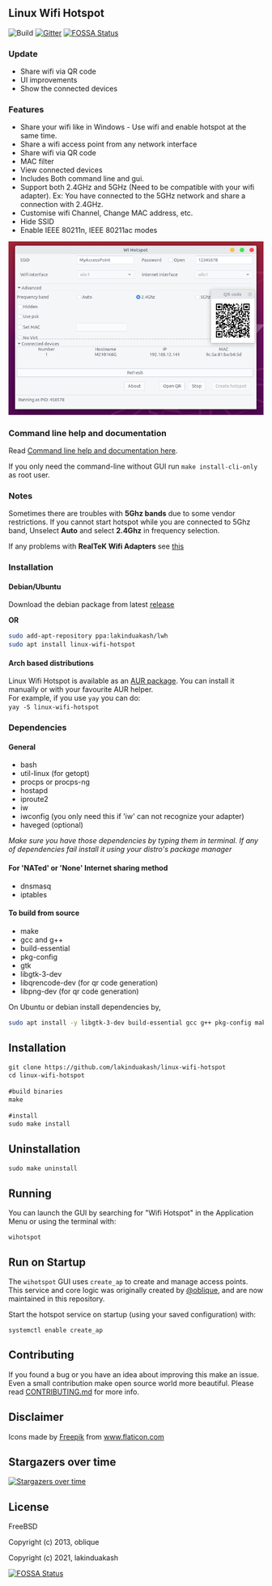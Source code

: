 ## Linux Wifi Hotspot

<!-- [![Build Status](https://travis-ci.com/lakinduakash/linux-wifi-hotspot.svg?branch=master)](https://travis-ci.com/lakinduakash/linux-wifi-hotspot) -->
![Build](https://github.com/lakinduakash/linux-wifi-hotspot/actions/workflows/build.yml/badge.svg)
[![Gitter](https://badges.gitter.im/linux-wihotspot/community.svg)](https://gitter.im/linux-wihotspot/community?utm_source=badge&utm_medium=badge&utm_campaign=pr-badge)
[![FOSSA Status](https://app.fossa.com/api/projects/git%2Bgithub.com%2Flakinduakash%2Flinux-wifi-hotspot.svg?type=shield)](https://app.fossa.com/projects/git%2Bgithub.com%2Flakinduakash%2Flinux-wifi-hotspot?ref=badge_shield)

### Update
* Share wifi via QR code
* UI improvements
* Show the connected devices

### Features
 
* Share your wifi like in Windows - Use wifi and enable hotspot at the same time.
* Share a wifi access point from any network interface
* Share wifi via QR code
* MAC filter
* View connected devices
* Includes Both command line and gui.
* Support both 2.4GHz and 5GHz (Need to be compatible with your wifi adapter). Ex: You have connected to the 5GHz network and share a connection with 2.4GHz.
* Customise wifi Channel, Change MAC address, etc.
* Hide SSID
* Enable IEEE 80211n, IEEE 80211ac modes

![screenshot](docs/sc4.png)


### Command line help and documentation

Read [Command line help and documentation here](src/scripts/README.md).

If you only need the command-line without GUI run `make install-cli-only` as root user.

### Notes

Sometimes there are troubles with **5Ghz bands** due to some vendor restrictions. If you cannot start hotspot while you are connected to 5Ghz band, Unselect **Auto** and select **2.4Ghz** in frequency selection.

If any problems with **RealTeK Wifi Adapters** see [this](docs/howto/realtek.md)

### Installation

#### Debian/Ubuntu

Download the debian package from latest [release](https://github.com/lakinduakash/linux-wifi-hotspot/releases/latest)

**OR**

```bash
sudo add-apt-repository ppa:lakinduakash/lwh
sudo apt install linux-wifi-hotspot

```

#### Arch based distributions

Linux Wifi Hotspot is available as an [AUR package](https://aur.archlinux.org/packages/linux-wifi-hotspot/). You can install it manually or with your favourite AUR helper.  
For example, if you use `yay` you can do:  
`yay -S linux-wifi-hotspot`

### Dependencies

#### General
* bash
* util-linux (for getopt)
* procps or procps-ng
* hostapd
* iproute2
* iw
* iwconfig (you only need this if 'iw' can not recognize your adapter)
* haveged (optional)

_Make sure you have those dependencies by typing them in terminal. If any of dependencies fail
install it using your distro's package manager_

#### For 'NATed' or 'None' Internet sharing method
* dnsmasq
* iptables

#### To build from source

* make
* gcc and g++
* build-essential
* pkg-config
* gtk
* libgtk-3-dev
* libqrencode-dev (for qr code generation)
* libpng-dev (for qr code generation)

On Ubuntu or debian install dependencies by,

```bash
sudo apt install -y libgtk-3-dev build-essential gcc g++ pkg-config make hostapd libqrencode-dev libpng-dev
```

## Installation

    git clone https://github.com/lakinduakash/linux-wifi-hotspot
    cd linux-wifi-hotspot

    #build binaries
    make

    #install
    sudo make install
    
## Uninstallation
    sudo make uninstall
    
## Running
You can launch the GUI by searching for "Wifi Hotspot" in the Application Menu
or using the terminal with:

    wihotspot

## Run on Startup
The `wihotspot` GUI uses `create_ap` to create and manage access points. This service and core logic was originally created by
[@oblique](http://github.com/oblique), and are now maintained in this
repository.

Start the hotspot service on startup (using your saved configuration) with:

    systemctl enable create_ap

## Contributing

If you found a bug or you have an idea about improving this make an issue. Even a small contribution make open source world more beautiful.
Please read [CONTRIBUTING.md](CONTRIBUTING.md) for more info.

## Disclaimer
<div>Icons made by <a href="https://www.freepik.com" title="Freepik">Freepik</a> from <a href="https://www.flaticon.com/" title="Flaticon">www.flaticon.com</a></div>


## Stargazers over time

[![Stargazers over time](https://starchart.cc/lakinduakash/linux-wifi-hotspot.svg)](https://starchart.cc/lakinduakash/linux-wifi-hotspot)


## License
FreeBSD

Copyright (c) 2013, oblique

Copyright (c) 2021, lakinduakash


[![FOSSA Status](https://app.fossa.com/api/projects/git%2Bgithub.com%2Flakinduakash%2Flinux-wifi-hotspot.svg?type=large)](https://app.fossa.com/projects/git%2Bgithub.com%2Flakinduakash%2Flinux-wifi-hotspot?ref=badge_large)

